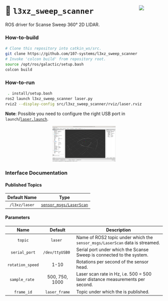 <a href="https://107-systems.org/"><img align="right" src="https://raw.githubusercontent.com/107-systems/.github/main/logo/107-systems.png" width="15%"></a>
:floppy_disk: `l3xz_sweep_scanner`
==================================
ROS driver for Scanse Sweep 360° 2D LIDAR.

### How-to-build
```bash
# Clone this repository into catkin_ws/src.
git clone https://github.com/107-systems/l3xz_sweep_scanner
# Invoke 'colcon build' from repository root.
source /opt/ros/galactic/setup.bash
colcon build
```

### How-to-run
```bash
 . install/setup.bash
ros2 launch l3xz_sweep_scanner laser.py
rviz2 --display-config src/l3xz_sweep_scanner/rviz/laser.rviz
```
**Note**: Possible you need to configure the right USB port in `launch`/[`laser.launch`](launch/laser.launch).

<p align="center">
  <img src="doc/img/laser-scan-rviz.png" width="40%">
</p>

### Interface Documentation
#### Published Topics
| Default Name | Type |
|:-:|:-:|
| `/l3xz/laser` | [`sensor_msgs/LaserScan`](https://docs.ros.org/en/noetic/api/sensor_msgs/html/msg/LaserScan.html) |

#### Parameters
| Name | Default | Description |
|:-:|:-:|-|
| `topic` | `laser ` | Name of ROS2 topic under which the `sensor_msgs/LaserScan` data is streamed. |
| `serial_port` | `/dev/ttyUSB0 ` | Serial port under which the Scanse Sweep is connected to the system. |
| `rotation_speed` | 1-10 | Rotations per second of the sensor head. |
| `sample_rate ` | 500, 750, 1000 | Laser scan rate in Hz, i.e. 500 = 500 laser distance measurements per second. |
| `frame_id` | `laser_frame` | Topic under which the is published. |
